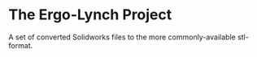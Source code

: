 # The Ergo-Lynch Project

A set of converted Solidworks files to the more commonly-available stl-format.
